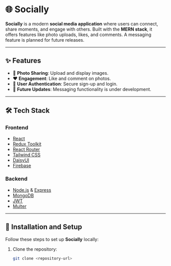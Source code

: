 # 🌐 Socially  

**Socially** is a modern **social media application** where users can connect, share moments, and engage with others. Built with the **MERN stack**, it offers features like photo uploads, likes, and comments. A messaging feature is planned for future releases.  

---

## ✨ Features  
- 📸 **Photo Sharing**: Upload and display images.  
- ❤️ **Engagement**: Like and comment on photos.  
- 🔐 **User Authentication**: Secure sign-up and login.  
- 💬 **Future Updates**: Messaging functionality is under development.  

---

## 🛠️ Tech Stack  

### **Frontend**  
- [React](https://reactjs.org/)  
- [Redux Toolkit](https://redux-toolkit.js.org/)  
- [React Router](https://reactrouter.com/)  
- [Tailwind CSS](https://tailwindcss.com/)  
- [DaisyUI](https://daisyui.com/)  
- [Firebase](https://firebase.google.com/)  

### **Backend**  
- [Node.js](https://nodejs.org/) & [Express](https://expressjs.com/)  
- [MongoDB](https://www.mongodb.com/)  
- [JWT](https://jwt.io/)  
- [Multer](https://github.com/expressjs/multer)  

---

## 🚀 Installation and Setup  

Follow these steps to set up **Socially** locally:  

1. Clone the repository:  
   ```bash
   git clone <repository-url>
